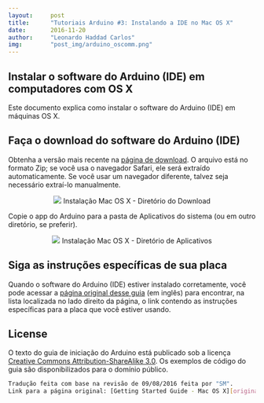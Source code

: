 ```yaml
---
layout:     post
title:      "Tutoriais Arduino #3: Instalando a IDE no Mac OS X"
date:       2016-11-20
author:     "Leonardo Haddad Carlos"
img:        "post_img/arduino_oscomm.png"
---
```


## Instalar o software do Arduino (IDE) em computadores com OS X

Este documento explica como instalar o software do Arduino (IDE) em máquinas OS X.

## Faça o download do software do Arduino (IDE)

Obtenha a versão mais recente na [página de download][downloadpage]. O arquivo está no formato Zip; se você usa o navegador Safari, ele será extraído automaticamente. Se você usar um navegador diferente, talvez seja necessário extraí-lo manualmente.

<p style="text-align: center;">
    <img src="{{ site.baseurl }}/post_img/arduinotutorials/mac_download.jpg" style="margin: 0 auto; max-height: 390px;" />
Instalação Mac OS X - Diretório do Download
</p>

Copie o app do Arduino para a pasta de Aplicativos do sistema (ou em outro diretório, se preferir).

<p style="text-align: center;">
    <img src="{{ site.baseurl }}/post_img/arduinotutorials/mac_appsfolder.jpg" style="margin: 0 auto; max-height: 390px;" />
Instalação Mac OS X - Diretório de Aplicativos
</p>

## Siga as instruções específicas de sua placa

Quando o software do Arduino (IDE) estiver instalado corretamente, você pode acessar a [página original desse guia][guidehome] (em inglês) para encontrar, na lista localizada no lado direito da página, o link contendo as instruções específicas para a placa que você estiver usando.

License
----

O texto do guia de iniciação do Arduino está publicado sob a licença [Creative Commons Attribution-ShareAlike 3.0][ccasa3]. Os exemplos de código do guia são disponibilizados para o domínio público.

```sh
Tradução feita com base na revisão de 09/08/2016 feita por "SM".
Link para a página original: [Getting Started Guide - Mac OS X][originalpage].
```

[//]: # (These are reference links used in the body of this note and get stripped out when the markdown processor does its job. There is no need to format nicely because it shouldn't be seen. Thanks SO - http://stackoverflow.com/questions/4823468/store-comments-in-markdown-syntax)


   [placeholder]: <>
   [originalpage]: <https://www.arduino.cc/en/Guide/MacOSX>
   [guidehome]: <https://www.arduino.cc/en/Guide/HomePage>
   [downloadpage]: <https://www.arduino.cc/en/Main/Software>
   [ccasa3]: <https://creativecommons.org/licenses/by-sa/3.0>
   [arduino]: <https://www.arduino.cc>
